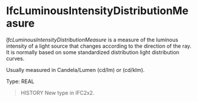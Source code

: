 # IfcLuminousIntensityDistributionMeasure

_IfcLuminousIntensityDistributionMeasure_ is a measure of the luminous intensity of a light source that changes according to the direction of the ray. It is normally based on some standardized distribution light distribution curves.
<!-- end of short definition -->

Usually measured in Candela/Lumen (cd/lm) or (cd/klm).

Type: REAL

> HISTORY New type in IFC2x2.
